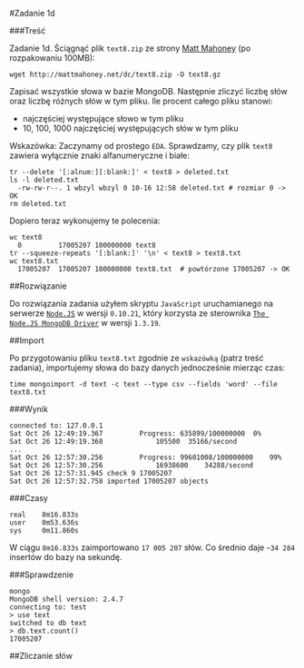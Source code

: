#Zadanie 1d

###Treść

Zadanie 1d. Ściągnąć plik `text8.zip` ze strony [Matt Mahoney](http://mattmahoney.net/dc/textdata.html) (po rozpakowaniu 100MB):

	wget http://mattmahoney.net/dc/text8.zip -O text8.gz

Zapisać wszystkie słowa w bazie MongoDB. Następnie zliczyć liczbę słów oraz liczbę różnych słów w tym pliku. Ile procent całego pliku stanowi:

 * najczęściej występujące słowo w tym pliku
 * 10, 100, 1000 najczęściej występujących słów w tym pliku

Wskazówka: Zaczynamy od prostego `EDA`. Sprawdzamy, czy plik `text8` zawiera wyłącznie znaki alfanumeryczne i białe:

	tr --delete '[:alnum:][:blank:]' < text8 > deleted.txt
	ls -l deleted.txt
	  -rw-rw-r--. 1 wbzyl wbzyl 0 10-16 12:58 deleted.txt # rozmiar 0 -> OK
	rm deleted.txt

Dopiero teraz wykonujemy te polecenia:

	wc text8
	  0         17005207 100000000 text8
	tr --squeeze-repeats '[:blank:]' '\n' < text8 > text8.txt
	wc text8.txt
	  17005207  17005207 100000000 text8.txt  # powtórzone 17005207 -> OK


##Rozwiązanie

Do rozwiązania zadania użyłem skryptu `JavaScript` uruchamianego na serwerze [`Node.JS`](http://nodejs.org/) w wersji `0.10.21`, który korzysta ze sterownika [`The Node.JS MongoDB Driver`](http://mongodb.github.io/node-mongodb-native/) w wersji `1.3.19`.

##Import

Po przygotowaniu pliku `text8.txt` zgodnie ze `wskazówką` (patrz treść zadania), importujemy słowa do bazy danych jednocześnie mierząc czas:

	time mongoimport -d text -c text --type csv --fields 'word' --file text8.txt 

###Wynik

	connected to: 127.0.0.1
	Sat Oct 26 12:49:19.367 		Progress: 635899/100000000	0%
	Sat Oct 26 12:49:19.368 			105500	35166/second
	...
	Sat Oct 26 12:57:30.256 		Progress: 99601008/100000000	99%
	Sat Oct 26 12:57:30.256 			16938600	34288/second
	Sat Oct 26 12:57:31.945 check 9 17005207
	Sat Oct 26 12:57:32.758 imported 17005207 objects

###Czasy

	real	8m16.833s
	user	0m53.636s
	sys 	0m11.860s

W ciągu `8m16.833s` zaimportowano `17 005 207` słów. Co średnio daje `~34 284` insertów do bazy na sekundę.

###Sprawdzenie

	mongo
	MongoDB shell version: 2.4.7
	connecting to: test
	> use text
	switched to db text
	> db.text.count()
	17005207

##Zliczanie słów
